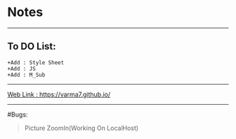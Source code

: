 # Notes
---

## To DO List:
```
+Add : Style Sheet
+Add : JS
+Add : M_Sub
```

---

[ Web Link :  https://varma7.github.io/ ](https://varma7.github.io/)

---
#Bugs:
>Picture ZoomIn(Working On LocalHost)
>